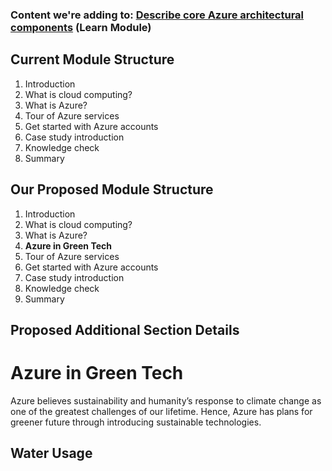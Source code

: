 ### Content we're adding to: [Describe core Azure architectural components](https://docs.microsoft.com/en-us/learn/modules/azure-architecture-fundamentals/) (Learn Module)

## Current Module Structure
1. Introduction
2. What is cloud computing?
3. What is Azure?
4. Tour of Azure services
5. Get started with Azure accounts
6. Case study introduction
7. Knowledge check
8. Summary

## Our Proposed Module Structure
1. Introduction
2. What is cloud computing?
3. What is Azure?
4. **Azure in Green Tech**
5. Tour of Azure services
6. Get started with Azure accounts
7. Case study introduction
8. Knowledge check
9. Summary

## Proposed Additional Section Details 
# Azure in Green Tech
Azure believes sustainability and humanity’s response to climate change as one of the greatest challenges of our lifetime. Hence, Azure has plans for greener future through introducing sustainable technologies.
## Water Usage
